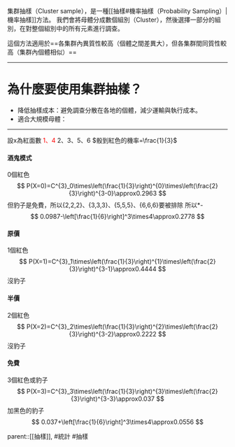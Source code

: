 集群抽樣（Cluster sample），是一種[[抽樣#機率抽樣（Probability Sampling）|機率抽樣]]方法。
我們會將母體分成數個組別（Cluster），然後選擇一部分的組別，在對整個組別中的所有元素進行調查。

這個方法適用於==各集群內異質性較高（個體之間差異大），但各集群間同質性較高（集群內個體相似）==
- - -
# 為什麼要使用集群抽樣？
- 降低抽樣成本：避免調查分散在各地的個體，減少運輸與執行成本。
- 適合大規模母體：
- - -

設x為紅面數
<font color=red>1、4</font>
2、3、5、6
$骰到紅色的機率=\frac{1}{3}$
#### 酒鬼模式
0個紅色
$$
P(X=0)=C^{3}_0\times\left(\frac{1}{3}\right)^{0}\times\left(\frac{2}{3}\right)^{3-0}\approx0.2963
$$
但豹子是免費，所以{2,2,2}、{3,3,3}、{5,5,5}、{6,6,6}要被排除
所以*-
$$
0.0987-\left[\frac{1}{6}\right]^3\times4\approx0.2778
$$
#### 原價
1個紅色
$$
P(X=1)=C^{3}_1\times\left(\frac{1}{3}\right)^{1}\times\left(\frac{2}{3}\right)^{3-1}\approx0.4444
$$
沒豹子
#### 半價
2個紅色
$$
P(X=2)=C^{3}_2\times\left(\frac{1}{3}\right)^{2}\times\left(\frac{2}{3}\right)^{3-2}\approx0.2222
$$
沒豹子
#### 免費
3個紅色或豹子
$$
P(X=3)=C^{3}_3\times\left(\frac{1}{3}\right)^{3}\times\left(\frac{2}{3}\right)^{3-3}\approx0.037
$$
加黑色的豹子
$$
0.037+\left[\frac{1}{6}\right]^3\times4\approx0.0556
$$

parent::[[抽樣]],
#統計 #抽樣
